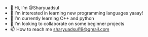 - 👋 Hi, I’m @Sharyuadsul
- 👀 I’m interested in learning new programming languages yaaay!
- 🌱 I’m currently learning C++ and python
- 💞️ I’m looking to collaborate on some beginner projects
- 📫 How to reach me sharyuadsul19@gmail.com
